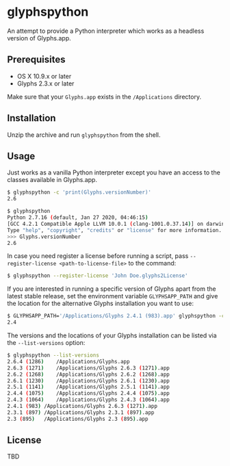 # glyphspython

An attempt to provide a Python interpreter which works as a headless version of Glyphs.app.

## Prerequisites

- OS X 10.9.x or later
- Glyphs 2.3.x or later

Make sure that your `Glyphs.app` exists in the `/Applications` directory.

## Installation

Unzip the archive and run `glyphspython` from the shell.

## Usage

Just works as a vanilla Python interpreter except you have an access to the classes available in Glyphs.app.

```sh
$ glyphspython -c 'print(Glyphs.versionNumber)'
2.6
```

```sh
$ glyphspython
Python 2.7.16 (default, Jan 27 2020, 04:46:15) 
[GCC 4.2.1 Compatible Apple LLVM 10.0.1 (clang-1001.0.37.14)] on darwin
Type "help", "copyright", "credits" or "license" for more information.
>>> Glyphs.versionNumber
2.6
```
In case you need register a license before running a script, pass `--register-license <path-to-license-file>` to the command:

```sh
$ glyphspython --register-license 'John Doe.glyphs2License'
```

If you are interested in running a specific version of Glyphs apart from the latest stable release, set the environment variable `GLYPHSAPP_PATH` and give the location for the alternative Glyphs installation you want to use:

```sh
$ GLYPHSAPP_PATH='/Applications/Glyphs 2.4.1 (983).app' glyphspython -c 'print(Glyphs.versionNumber)'
2.4
```

The versions and the locations of your Glyphs installation can be listed via the `--list-versions` option:

```sh
$ glyphspython --list-versions
2.6.4 (1286)	/Applications/Glyphs.app
2.6.3 (1271)	/Applications/Glyphs 2.6.3 (1271).app
2.6.2 (1268)	/Applications/Glyphs 2.6.2 (1268).app
2.6.1 (1230)	/Applications/Glyphs 2.6.1 (1230).app
2.5.1 (1141)	/Applications/Glyphs 2.5.1 (1141).app
2.4.4 (1075)	/Applications/Glyphs 2.4.4 (1075).app
2.4.3 (1064)	/Applications/Glyphs 2.4.3 (1064).app
2.4.1 (983)	/Applications/Glyphs 2.6.3 (1271).app
2.3.1 (897)	/Applications/Glyphs 2.3.1 (897).app
2.3 (895)	/Applications/Glyphs 2.3 (895).app
```

## License

TBD
